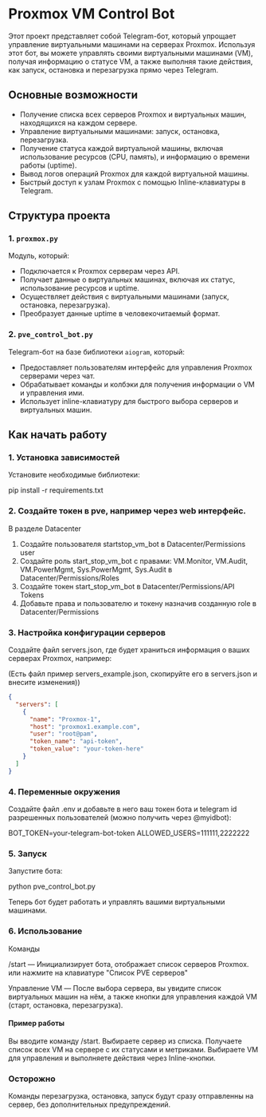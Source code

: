 # Proxmox VM Control Bot

Этот проект представляет собой Telegram-бот, который упрощает управление виртуальными машинами на серверах Proxmox. Используя этот бот, вы можете управлять своими виртуальными машинами (VM), получая информацию о статусе VM, а также выполняя такие действия, как запуск, остановка и перезагрузка прямо через Telegram.

## Основные возможности

- Получение списка всех серверов Proxmox и виртуальных машин, находящихся на каждом сервере.
- Управление виртуальными машинами: запуск, остановка, перезагрузка.
- Получение статуса каждой виртуальной машины, включая использование ресурсов (CPU, память), и информацию о времени работы (uptime).
- Вывод логов операций Proxmox для каждой виртуальной машины.
- Быстрый доступ к узлам Proxmox с помощью Inline-клавиатуры в Telegram.

## Структура проекта

### 1. `proxmox.py`

Модуль, который:
- Подключается к Proxmox серверам через API.
- Получает данные о виртуальных машинах, включая их статус, использование ресурсов и uptime.
- Осуществляет действия с виртуальными машинами (запуск, остановка, перезагрузка).
- Преобразует данные uptime в человекочитаемый формат.

### 2. `pve_control_bot.py`

Telegram-бот на базе библиотеки `aiogram`, который:
- Предоставляет пользователям интерфейс для управления Proxmox серверами через чат.
- Обрабатывает команды и колбэки для получения информации о VM и управления ими.
- Использует inline-клавиатуру для быстрого выбора серверов и виртуальных машин.

## Как начать работу

### 1. Установка зависимостей

Установите необходимые библиотеки:

pip install -r requirements.txt

### 2. Создайте токен в pve, например через web интерфейс.
В разделе Datacenter
1. Создайте пользователя startstop_vm_bot в Datacenter/Permissions user
2. Создайте роль start_stop_vm_bot с правами: VM.Monitor, VM.Audit, VM.PowerMgmt, Sys.PowerMgmt, Sys.Audit в Datacenter/Permissions/Roles
3. Создайте токен start_stop_vm_bot  в Datacenter/Permissions/API Tokens
4. Добавьте права и пользователю и токену назначив созданную role в Datacenter/Permissions

### 3. Настройка конфигурации серверов
Создайте файл servers.json, где будет храниться информация о ваших серверах Proxmox, например:

(Есть файл пример servers_example.json, скопируйте его в servers.json и внесите изменения))
```json
{
  "servers": [
    {
      "name": "Proxmox-1",
      "host": "proxmox1.example.com",
      "user": "root@pam",
      "token_name": "api-token",
      "token_value": "your-token-here"
    }
  ]
}
```
### 4. Переменные окружения
Создайте файл .env и добавьте в него ваш токен бота и telegram id разрешенных пользователей (можно получить через @myidbot):

BOT_TOKEN=your-telegram-bot-token
ALLOWED_USERS=111111,2222222

### 5. Запуск
Запустите бота:

python pve_control_bot.py

Теперь бот будет работать и управлять вашими виртуальными машинами.

### 6. Использование
Команды

/start — Инициализирует бота, отображает список серверов Proxmox.
или нажмите на клавиатуре "Список PVE серверов" 

Управление VM — После выбора сервера, вы увидите список виртуальных машин на нём, а также кнопки для управления каждой VM (старт, остановка, перезагрузка).

#### Пример работы
Вы вводите команду /start.
Выбираете сервер из списка.
Получаете список всех VM на сервере с их статусами и метриками.
Выбираете VM для управления и выполняете действия через Inline-кнопки.

### Осторожно
Команды перезагрузка, остановка, запуск будут сразу отправленны на сервер, без дополнительных предупреждений.




